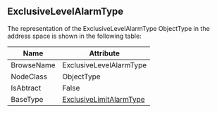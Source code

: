 <!-- objecttype -->
## ExclusiveLevelAlarmType
  
The representation of the ExclusiveLevelAlarmType ObjectType in the address space is shown in the following table:  

|Name|Attribute|
|---|---|
|BrowseName|ExclusiveLevelAlarmType|
|NodeClass|ObjectType|
|IsAbtract|False|
|BaseType|[ExclusiveLimitAlarmType](../../../Part9/ObjectTypes/ExclusiveLimitAlarmType/readme.md)|

